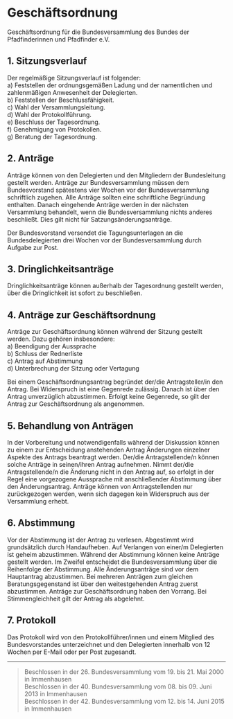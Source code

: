 # Geschäftsordnung

Geschäftsordnung für die Bundesversammlung des Bundes der Pfadfinderinnen und Pfadfinder e.V.

##	1.	Sitzungsverlauf
Der regelmäßige Sitzungsverlauf ist folgender:  
a)	Feststellen der ordnungsgemäßen Ladung und der namentlichen und zahlenmäßigen Anwesenheit der Delegierten.  
b)	Feststellen der Beschlussfähigkeit.  
c)	Wahl der Versammlungsleitung.  
d)	Wahl der Protokollführung.  
e)	Beschluss der Tagesordnung.  
f)	Genehmigung von Protokollen.  
g)	Beratung der Tagesordnung.

## 2.	Anträge
Anträge können von den Delegierten und den Mitgliedern der Bundesleitung gestellt werden. Anträge zur Bundesversammlung müssen dem Bundesvorstand spätestens vier Wochen vor der Bundesversammlung schriftlich zugehen. Alle Anträge sollten eine schriftliche Begründung enthalten. Danach eingehende Anträge werden in der nächsten Versammlung behandelt, wenn die Bundesversammlung nichts anderes beschließt. Dies gilt nicht für Satzungsänderungsanträge.

Der Bundesvorstand versendet die Tagungsunterlagen an die Bundesdelegierten drei Wochen vor der Bundesversammlung durch Aufgabe zur Post.

## 3.	Dringlichkeitsanträge
Dringlichkeitsanträge können außerhalb der Tagesordnung gestellt werden, über die Dringlichkeit ist sofort zu beschließen.

## 4.	Anträge zur Geschäftsordnung
Anträge zur Geschäftsordnung können während der Sitzung gestellt werden. Dazu gehören insbesondere:  
a)	Beendigung der Aussprache  
b)	Schluss der Rednerliste  
c)	Antrag auf Abstimmung  
d)	Unterbrechung der Sitzung oder Vertagung  

Bei einem Geschäftsordnungsantrag begründet der/die Antragsteller/in den Antrag. Bei Widerspruch ist eine Gegenrede zulässig. Danach ist über den Antrag unverzüglich abzustimmen. Erfolgt keine Gegenrede, so gilt der Antrag zur Geschäftsordnung als angenommen.

##	5. 	Behandlung von Anträgen
In der Vorbereitung und notwendigenfalls während der Diskussion können zu einem zur Entscheidung anstehenden Antrag Änderungen einzelner Aspekte des Antrags beantragt werden. Der/die Antragstellende/n können solche Anträge in seinen/ihren Antrag aufnehmen. Nimmt der/die Antragstellende/n die Änderung nicht in den Antrag auf, so erfolgt in der Regel eine vorgezogene Aussprache mit anschließender Abstimmung über den Änderungsantrag. Anträge können von Antragstellenden nur zurückgezogen werden, wenn sich dagegen kein Widerspruch aus der Versammlung erhebt.

##	6.	Abstimmung
Vor der Abstimmung ist der Antrag zu verlesen. Abgestimmt wird grundsätzlich durch Handaufheben. Auf Verlangen von einer/m Delegierten ist geheim abzustimmen. Während der Abstimmung können keine Anträge gestellt werden. Im Zweifel entscheidet die Bundesversammlung über die Reihenfolge der Abstimmung. Alle Änderungsanträge sind vor dem Hauptantrag abzustimmen. Bei mehreren Anträgen zum gleichen Beratungsgegenstand ist über den weitestgehenden Antrag zuerst abzustimmen. Anträge zur Geschäftsordnung haben den Vorrang. Bei Stimmengleichheit gilt der Antrag als abgelehnt.

##	7.	Protokoll
Das Protokoll wird von den Protokollführer/innen und einem Mitglied des Bundesvorstandes unterzeichnet und den Delegierten innerhalb von 12 Wochen per E-Mail oder per Post zugesandt.

---

> Beschlossen in der 26. Bundesversammlung vom 19. bis 21. Mai 2000 in Immenhausen  
Beschlossen in der 40. Bundesversammlung vom 08. bis 09. Juni 2013 in Immenhausen  
Beschlossen in der 42. Bundesversammlung vom 12. bis 14. Juni 2015 in Immenhausen

